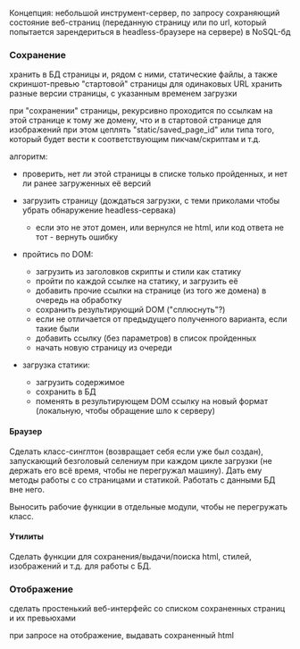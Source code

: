 Концепция: небольшой инструмент-сервер, по запросу сохраняющий состояние веб-страниц (переданную страницу или по url, который попытается зарендериться в headless-браузере на сервере) в NoSQL-бд


### Сохранение
хранить в БД страницы и, рядом с ними, статические файлы, а также скриншот-превью "стартовой" страницы
для одинаковых URL хранить разные версии страницы, с указанным временем загрузки

при "сохранении" страницы, рекурсивно проходится по ссылкам на этой странице к тому же домену, что и в стартовой странице
для изображений при этом цеплять "static/saved_page_id" или типа того, который будет вести к соответствующим пикчам/скриптам и т.д.

алгоритм:
- проверить, нет ли этой страницы в списке только пройденных, и нет ли ранее загруженных её версий
- загрузить страницу (дождаться загрузки, с теми приколами чтобы убрать обнаружение headless-сервака)
    - если это не этот домен, или вернулся не html, или код ответа не тот - вернуть ошибку
- пройтись по DOM:
    - загрузить из заголовков скрипты и стили как статику
    - пройти по каждой ссылке на статику, и загрузить её
    - добавить прочие ссылки на странице (из того же домена) в очередь на обработку 
    - сохранить результирующий DOM ("сплюснуть"?)
    - если не отличается от предыдущего полученного варианта, если такие были 
    - добавить ссылку (без параметров) в список пройденных
    - начать новую страницу из очереди

- загрузка статики:
    - загрузить содержимое
    - сохранить в БД
    - поменять в результирующем DOM ссылку на новый формат (локальную, чтобы обращение шло к серверу)

#### Браузер
Сделать класс-синглтон (возвращает себя если уже был создан), запускающий безголовый селениум при каждом цикле загрузки (не держать его всё время, чтобы не перегружал машину). Дать ему методы работы с со страницами и статикой.
Работать с данными БД вне него.

Выносить рабочие функции в отдельные модули, чтобы не перегружать класс.

#### Утилиты
Сделать функции для сохранения/выдачи/поиска html, стилей, изображений и т.д. для работы с БД.

### Отображение
сделать простенький веб-интерфейс со списком сохраненных страниц и их превьюхами

при запросе на отображение, выдавать сохраненный html